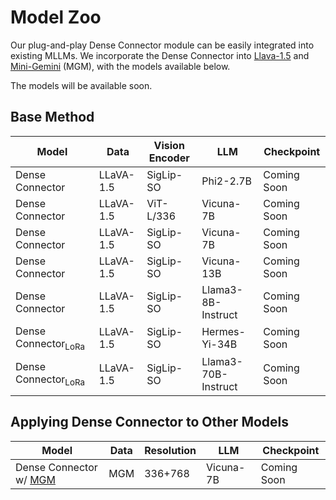 # Model Zoo
Our plug-and-play Dense Connector module can be easily integrated into existing MLLMs. 
We incorporate the Dense Connector into [Llava-1.5](https://github.com/haotian-liu/LLaVA) and [Mini-Gemini](https://github.com/dvlab-research/MGM) (MGM), with the models available below.

The models will be available soon.

<!-- In Desnse connector, we evaluate our models across 19 diverse benchmarks, including 11 image benchmarks and 8 video benchmarks. -->

## Base Method

| Model | Data | Vision Encoder | LLM | Checkpoint 
|----------|----------|----------|----------|-----------|
| Dense Connector | LLaVA-1.5 | SigLip-SO | Phi2-2.7B | Coming Soon |
| Dense Connector | LLaVA-1.5 | ViT-L/336 | Vicuna-7B | Coming Soon |
| Dense Connector | LLaVA-1.5 | SigLip-SO | Vicuna-7B | Coming Soon 
| Dense Connector | LLaVA-1.5 | SigLip-SO | Vicuna-13B | Coming Soon | 
| Dense Connector | LLaVA-1.5 | SigLip-SO | Llama3-8B-Instruct | Coming Soon | 
| Dense Connector<sub>LoRa</sub> | LLaVA-1.5 | SigLip-SO | Hermes-Yi-34B | Coming Soon | 
| Dense Connector<sub>LoRa</sub> | LLaVA-1.5 | SigLip-SO | Llama3-70B-Instruct | Coming Soon |


## Applying Dense Connector to Other Models

| Model | Data | Resolution | LLM | Checkpoint 
|----------|---------|---------|----------|-----------
| Dense Connector w/ [MGM](https://github.com/dvlab-research/MGM) | MGM | 336+768 | Vicuna-7B | Coming Soon | 

<!--| SQA<sup>I</sup> | VQAv2 | GQA | VizWiz | MM-Bench | MM-Bench-CN |MM-Vet | MMMU | MathVista |LLaVA-Bench-Wild | MME | TextVQA | POPE
|----------|---------|---------|----------|-----------|---|---|---|---|---|---|---|---|---|---|---|---|---|


## Video BenchMark

| Model | Data | Resolution | LLM | Checkpoint | SQA<sup>I</sup> | VQAv2 | GQA | VizWiz | MM-Bench | MM-Bench-CN |MM-Vet | MMMU | MathVista |LLaVA-Bench-Wild | MME | TextVQA | POPE 
|----------|---------|---------|----------|-----------|---|---|---|---|---|---|---|---|---|---|---|---|---|
| Dense Connector | LLaVA | 336+ | Vicuna-7B | Coming Soon |  -->
